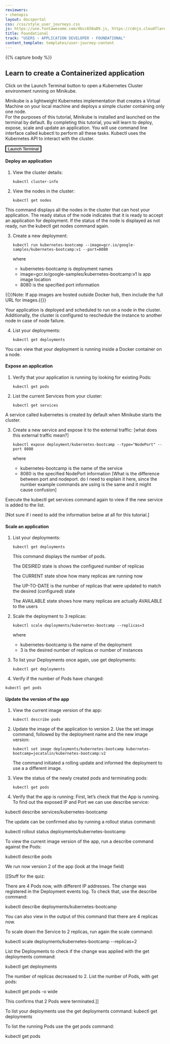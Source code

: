 ```yaml
---
reviewers:
- chenopis
layout: docsportal
css: /css/style_user_journeys.css
js: https://use.fontawesome.com/4bcc658a89.js, https://cdnjs.cloudflare.com/ajax/libs/prefixfree/1.0.7/prefixfree.min.js
title: Foundational
track: "USERS › APPLICATION DEVELOPER › FOUNDATIONAL"
content_template: templates/user-journey-content
---
```

{{% capture body %}}
## Learn to create a Containerized application

Click on the Launch Terminal button to open a Kubernetes Cluster environment running on Minikube.

Minikube is a lightweight Kubernetes implementation that creates a Virtual Machine on your local machine and deploys a simple cluster containing only one node.  
For the purposes of this tutorial, Minikube is installed and launched on the terminal by default. By completing this tutorial, you will learn to deploy, expose, scale and update an application.
You will use command line interface called kubectl to perform all these tasks. Kubectl uses the Kubernetes API to interact with the cluster.

<div id="my-panel" data-katacoda-ondemand="true" data-katacoda-env="minikube" data-katacoda-command="minikube version; minikube start" data-katacoda-ui="panel"></div>
<script src="https://katacoda.com/embed.js"></script>
<button style="color:#000000; border:2px solid #000000" onclick="window.katacoda.init(); this.disabled=true;">Launch Terminal</button>




#### Deploy an application


1. View the cluster details:

    ```
    kubectl cluster-info
    ```

2. View the nodes in the cluster:

    ```
    kubectl get nodes
    ```

This command displays all the nodes in the cluster that can host your application. The ready status of the node indicates that it is ready to accept an application for deployment. If the status of the node is displayed as not ready, run the kubectl get nodes command again.


3. Create a new deployment:

    ```
    kubectl run kubernetes-bootcamp --image=gcr.io/google-samples/kubernetes-bootcamp:v1 --port=8080
    ```

    where

    * kubernetes-bootcamp is deployment names
    * image=gcr.io/google-samples/kubernetes-bootcamp:v1 is app image location
    * 8080 is the specified port information

{{<note>}}Note: If app images are hosted outside Docker hub, then include the full URL for images.{{</note>}}

Your application is deployed and scheduled to run on a node in the cluster. Additionally, the cluster is configured to reschedule the instance to another node in case of node failure.

4. List your deployments:

    ```
    kubectl get deployments
    ```

You can view that your deployment is running inside a Docker container on a node.


#### Expose an application


1. Verify that your application is running by looking for existing Pods:

    ```
    kubectl get pods
    ```

2. List the current Services from your cluster:

    ```
    kubectl get services
    ```

A service called kubernetes is created by default when Minikube starts the cluster.

3. Create a new service and expose it to the external traffic: [what does this external traffic mean?]

    ```
    kubectl expose deployment/kubernetes-bootcamp --type="NodePort" --port 8080
    ```
    where

    * kubernetes-bootcamp is the name of the service
    * 8080 is the specified NodePort information [What is the difference between port and nodeport. do I need to explain it here, since the number example commands are using is the same and it might cause confusion]


Execute the kubectl get services command again to view if the new service is added to the list.

[Not sure if i need to add the information below at all for this tutorial.]




#### Scale an application

1. List your deployments:

    ```
    kubectl get deployments
    ```


    This command displays the number of pods.

    The DESIRED state is shows the configured number of replicas

    The CURRENT state show how many replicas are running now

    The UP-TO-DATE is the number of replicas that were updated to match the desired (configured) state

    The AVAILABLE state shows how many replicas are actually AVAILABLE to the users

2. Scale the deployment to 3 replicas:

    ```
    kubectl scale deployments/kubernetes-bootcamp --replicas=3
    ```

    where
    * kubernetes-bootcamp is the name of the deployment
    * 3 is the desired number of replicas or number of instances



3. To list your Deployments once again, use get deployments:

    ```
    kubectl get deployments
    ```

4. Verify if the number of Pods have changed:

  ```
  kubectl get pods
  ```

#### Update the version of the app


  1. View the current image version of the app:

      ```
      kubectl describe pods
      ```

  2. Update the image of the application to version 2. Use the set image command, followed by the deployment name and the new image version:

      ```
      kubectl set image deployments/kubernetes-bootcamp kubernetes-bootcamp=jocatalin/kubernetes-bootcamp:v2
      ```
      The command initiated a rolling update and informed the deployment to use a a different image.

  3. View the status of the newly created pods and terminating pods:

      ```
      kubectl get pods
      ```

4. Verify that the app is running:
  First, let’s check that the App is running. To find out the exposed IP and Port we can use describe service:

  kubectl describe services/kubernetes-bootcamp


  The update can be confirmed also by running a rollout status command:

  kubectl rollout status deployments/kubernetes-bootcamp

  To view the current image version of the app, run a describe command against the Pods:

  kubectl describe pods

  We run now version 2 of the app (look at the Image field)

[[Stuff for the quiz:

There are 4 Pods now, with different IP addresses. The change was registered in the Deployment events log. To check that, use the describe command:

kubectl describe deployments/kubernetes-bootcamp

You can also view in the output of this command that there are 4 replicas now.

To scale down the Service to 2 replicas, run again the scale command:

kubectl scale deployments/kubernetes-bootcamp --replicas=2

List the Deployments to check if the change was applied with the get deployments command:

kubectl get deployments

The number of replicas decreased to 2. List the number of Pods, with get pods:

kubectl get pods -o wide

This confirms that 2 Pods were terminated.]]

To list your deployments use the get deployments command: kubectl get deployments

To list the running Pods use the get pods command:

kubectl get pods
